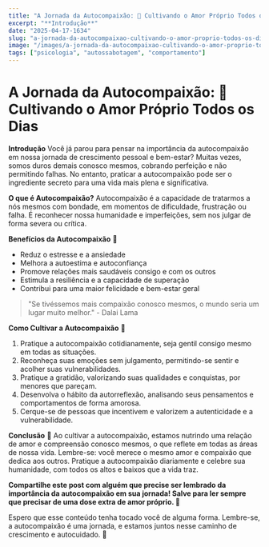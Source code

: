 ```yaml
---
title: "A Jornada da Autocompaixão: 🌱 Cultivando o Amor Próprio Todos os Dias"
excerpt: "**Introdução**"
date: "2025-04-17-1634"
slug: "a-jornada-da-autocompaixao-cultivando-o-amor-proprio-todos-os-dias"
image: "/images/a-jornada-da-autocompaixao-cultivando-o-amor-proprio-todos-os-dias.jpeg"
tags: ["psicologia", "autossabotagem", "comportamento"]
---
```


# A Jornada da Autocompaixão: 🌱 Cultivando o Amor Próprio Todos os Dias

**Introdução**
Você já parou para pensar na importância da autocompaixão em nossa jornada de crescimento pessoal e bem-estar? Muitas vezes, somos duros demais conosco mesmos, cobrando perfeição e não permitindo falhas. No entanto, praticar a autocompaixão pode ser o ingrediente secreto para uma vida mais plena e significativa.

**O que é Autocompaixão?**
Autocompaixão é a capacidade de tratarmos a nós mesmos com bondade, em momentos de dificuldade, frustração ou falha. É reconhecer nossa humanidade e imperfeições, sem nos julgar de forma severa ou crítica.

**Benefícios da Autocompaixão** 🌟
- Reduz o estresse e a ansiedade
- Melhora a autoestima e autoconfiança
- Promove relações mais saudáveis consigo e com os outros
- Estimula a resiliência e a capacidade de superação
- Contribui para uma maior felicidade e bem-estar geral

> "Se tivéssemos mais compaixão conosco mesmos, o mundo seria um lugar muito melhor." - Dalai Lama

**Como Cultivar a Autocompaixão** 🌿
1. Pratique a autocompaixão cotidianamente, seja gentil consigo mesmo em todas as situações.
2. Reconheça suas emoções sem julgamento, permitindo-se sentir e acolher suas vulnerabilidades.
3. Pratique a gratidão, valorizando suas qualidades e conquistas, por menores que pareçam.
4. Desenvolva o hábito da autorreflexão, analisando seus pensamentos e comportamentos de forma amorosa.
5. Cerque-se de pessoas que incentivem e valorizem a autenticidade e a vulnerabilidade.

**Conclusão** 🌺
Ao cultivar a autocompaixão, estamos nutrindo uma relação de amor e compreensão conosco mesmos, o que reflete em todas as áreas de nossa vida. Lembre-se: você merece o mesmo amor e compaixão que dedica aos outros. Pratique a autocompaixão diariamente e celebre sua humanidade, com todos os altos e baixos que a vida traz.

**Compartilhe este post com alguém que precise ser lembrado da importância da autocompaixão em sua jornada! Salve para ler sempre que precisar de uma dose extra de amor próprio. 💖**

Espero que esse conteúdo tenha tocado você de alguma forma. Lembre-se, a autocompaixão é uma jornada, e estamos juntos nesse caminho de crescimento e autocuidado. 🌿
